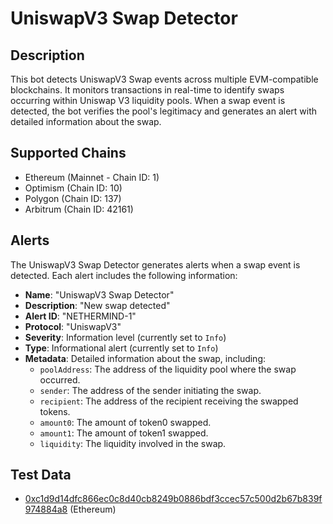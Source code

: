 # UniswapV3 Swap Detector

## Description

This bot detects UniswapV3 Swap events across multiple EVM-compatible blockchains. It monitors transactions in real-time to identify swaps occurring within Uniswap V3 liquidity pools. When a swap event is detected, the bot verifies the pool's legitimacy and generates an alert with detailed information about the swap.

## Supported Chains

- Ethereum (Mainnet - Chain ID: 1)
- Optimism (Chain ID: 10)
- Polygon (Chain ID: 137)
- Arbitrum (Chain ID: 42161)

## Alerts

The UniswapV3 Swap Detector generates alerts when a swap event is detected. Each alert includes the following information:

- **Name**: "UniswapV3 Swap Detector"
- **Description**: "New swap detected"
- **Alert ID**: "NETHERMIND-1"
- **Protocol**: "UniswapV3"
- **Severity**: Information level (currently set to `Info`)
- **Type**: Informational alert (currently set to `Info`)
- **Metadata**: Detailed information about the swap, including:
  - `poolAddress`: The address of the liquidity pool where the swap occurred.
  - `sender`: The address of the sender initiating the swap.
  - `recipient`: The address of the recipient receiving the swapped tokens.
  - `amount0`: The amount of token0 swapped.
  - `amount1`: The amount of token1 swapped.
  - `liquidity`: The liquidity involved in the swap.

## Test Data

- [0xc1d9d14dfc866ec0c8d40cb8249b0886bdf3ccec57c500d2b67b839f974884a8](https://etherscan.io/tx/0xc1d9d14dfc866ec0c8d40cb8249b0886bdf3ccec57c500d2b67b839f974884a8) (Ethereum)